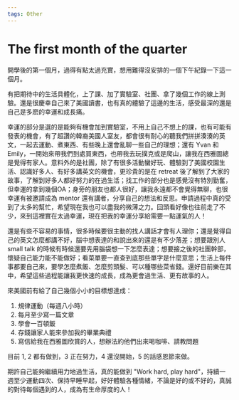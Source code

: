 ```yaml
---
tags: Other
---
```


# The first month of the quarter

開學後的第一個月，過得有點太過充實，想用難得沒安排的一個下午紀錄一下這一個月。

有把期待中的生活具體化，上了課、加了實驗室、社團、拿了幾個工作的線上測驗。還是很慶幸自己來了美國讀書，也有真的體驗了這邊的生活，感受最深的還是自己是多麽的幸運和成長痛。

幸運的部分是選的是能夠有機會加到實驗室，不用上自己不想上的課，也有可能有發表的機會，有了超讚的韓裔美國人室友，都會很有耐心的聽我們拼拼湊湊的英文，一起去運動、煮東西、有些晚上還會亂聊一些自己的理想；還有 Yvan 和 Emily，一開始來帶我們到處買東西，也帶我去玩撲克或是爬山，讓我在西雅圖總是覺得有家人。意料外的是社團，除了有很多活動蠻好玩、體驗到了美國校園生活、認識好多人、有好多講英文的機會，更珍貴的是在 retreat 後了解到了大家的故事，了解到好多人都好努力的在過生活；找工作的部分也是感覺沒有特別勤奮，但幸運的拿到幾個OA；身旁的朋友也都人很好，讓我永遠都不會覺得無聊，也很幸運有被邀請成為 mentor 還有講者，分享自己的想法和反思。申請過程中真的受到了太多的幫忙，希望現在我也可以盡我的微薄之力。回頭看好像也往前走了不少，來到這裡實在太過幸運，現在把我的幸運分享給需要一點運氣的人！

還是有些不容易的事情，很多時候要很主動的找人講話才會有人理你；還是覺得自己的英文怎麼都講不好，腦中想表達的和說出來的還是有不少落差；想要跟別人 small talk 的時候有時候還要先用腦袋想一下怎麼表達；想要接之後的社團幹部，懷疑自己能力能不能做好；看菜單要一直查到底那些單字是什麼意思；生活上每件事都要自己來，要學怎麼煮飯、怎麼剪頭髮、可以種哪些菜省錢。還好目前樂在其中，希望這些過程能讓我更快速的成長，成為更會過生活、更有故事的人。

來美國前有給了自己幾個小小的目標想達成：

1. 規律運動（每週八小時）
2. 每月至少寫一篇文章
3. 學會一百頓飯
4. 存錢讓家人能來參加我的畢業典禮
5. 寫信給我在西雅圖欣賞的人，想辦法約他們出來喝咖啡、請教問題

目前 1, 2 都有做到，3 正在努力，4 還沒開始，5 的話感恩節來做。

期許自己能夠繼續用力地過生活，真的能做到 "Work hard, play hard"，持續一週至少運動四次、保持早睡早起，好好體驗各種情緒，不論是好的或不好的，真誠的對待每個遇到的人，成為有生命厚度的人！
